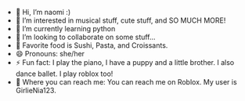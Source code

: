 - 👋 Hi, I’m naomi :) 
- 👀 I’m interested in musical stuff, cute stuff, and SO MUCH MORE!
- 🌱 I’m currently learning python
- 💞️ I’m looking to collaborate on some stuff...
- 🍱 Favorite food is Sushi, Pasta, and Croissants.
- 😄 Pronouns: she/her
- ⚡ Fun fact: I play the piano, I have a puppy and a little brother. I also dance ballet. I play roblox too! 
- 🌼 Where you can reach me: You can reach me on Roblox. My user is GirlieNia123.

<!---
NA0M1RAMA/NA0M1RAMA is a ✨ special ✨ repository because its `README.md` (this file) appears on your GitHub profile.
You can click the Preview link to take a look at your changes.
--->
